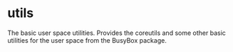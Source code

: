 utils
=====

The basic user space utilities. Provides the coreutils and some other basic
utilities for the user space from the BusyBox package.


